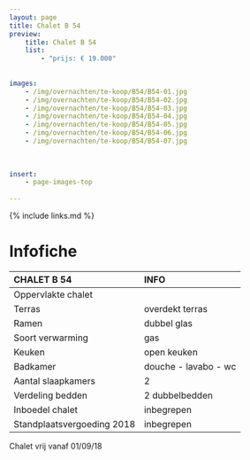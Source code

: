```yaml
---
layout: page
title: Chalet B 54
preview: 
    title: Chalet B 54
    list:
        - "prijs: € 19.000"
        
        
images:
    - /img/overnachten/te-koop/B54/B54-01.jpg
    - /img/overnachten/te-koop/B54/B54-02.jpg
    - /img/overnachten/te-koop/B54/B54-03.jpg
    - /img/overnachten/te-koop/B54/B54-04.jpg
    - /img/overnachten/te-koop/B54/B54-05.jpg
    - /img/overnachten/te-koop/B54/B54-06.jpg
    - /img/overnachten/te-koop/B54/B54-07.jpg
    
    
    
insert:
    - page-images-top
    
---
```


{% include links.md %}



# Infofiche 

CHALET B 54                 | INFO        | 
:---------------------------|:------------|
Oppervlakte chalet          |
Terras                      |overdekt terras 
Ramen                       |dubbel glas
Soort verwarming            |gas
Keuken                      |open keuken
Badkamer                    |douche - lavabo - wc
Aantal slaapkamers          |2
Verdeling bedden            |2 dubbelbedden
Inboedel chalet             |inbegrepen
Standplaatsvergoeding 2018  |inbegrepen

Chalet vrij vanaf 01/09/18
